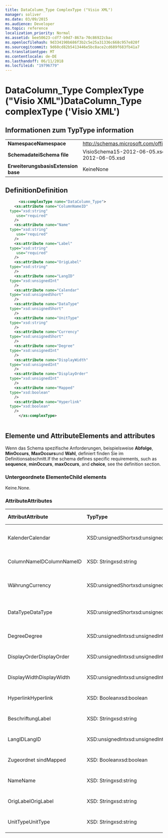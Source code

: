 ```yaml
---
title: DataColumn_Type ComplexType ("Visio XML")
manager: soliver
ms.date: 03/09/2015
ms.audience: Developer
ms.topic: reference
localization_priority: Normal
ms.assetid: bee50623-cdf7-b9d7-867a-70c86922cbac
ms.openlocfilehash: 9d334190b686f3b2c5e25a31336c668c957e820f
ms.sourcegitcommit: 9d60cd82b5413446e5bc8ace2cd689f683fb41a7
ms.translationtype: MT
ms.contentlocale: de-DE
ms.lasthandoff: 06/11/2018
ms.locfileid: "19796779"
---
```

# <a name="datacolumntype-complextype-visio-xml"></a><span data-ttu-id="154ef-102">DataColumn_Type ComplexType ("Visio XML")</span><span class="sxs-lookup"><span data-stu-id="154ef-102">DataColumn_Type complexType ('Visio XML')</span></span>

## <a name="type-information"></a><span data-ttu-id="154ef-103">Informationen zum Typ</span><span class="sxs-lookup"><span data-stu-id="154ef-103">Type information</span></span>

|||
|:-----|:-----|
|<span data-ttu-id="154ef-104">**Namespace**</span><span class="sxs-lookup"><span data-stu-id="154ef-104">**Namespace**</span></span> <br/> |http://schemas.microsoft.com/office/visio/2011/1/core  <br/> |
|<span data-ttu-id="154ef-105">**Schemadatei**</span><span class="sxs-lookup"><span data-stu-id="154ef-105">**Schema file**</span></span> <br/> |<span data-ttu-id="154ef-106">VisioSchema15-2012-06-05.xsd</span><span class="sxs-lookup"><span data-stu-id="154ef-106">VisioSchema15-2012-06-05.xsd</span></span>  <br/> |
|<span data-ttu-id="154ef-107">**Erweiterungsbasis**</span><span class="sxs-lookup"><span data-stu-id="154ef-107">**Extension base**</span></span> <br/> |<span data-ttu-id="154ef-108">Keine</span><span class="sxs-lookup"><span data-stu-id="154ef-108">None</span></span>  <br/> |
   
## <a name="definition"></a><span data-ttu-id="154ef-109">Definition</span><span class="sxs-lookup"><span data-stu-id="154ef-109">Definition</span></span>

```XML
      <xs:complexType name="DataColumn_Type">
    <xs:attribute name="ColumnNameID"
  type="xsd:string"
     use="required"
    />
    <xs:attribute name="Name"
  type="xsd:string"
     use="required"
    />
    <xs:attribute name="Label"
  type="xsd:string"
     use="required"
    />
    <xs:attribute name="OrigLabel"
  type="xsd:string"
    />
    <xs:attribute name="LangID"
  type="xsd:unsignedInt"
    />
    <xs:attribute name="Calendar"
  type="xsd:unsignedShort"
    />
    <xs:attribute name="DataType"
  type="xsd:unsignedShort"
    />
    <xs:attribute name="UnitType"
  type="xsd:string"
    />
    <xs:attribute name="Currency"
  type="xsd:unsignedShort"
    />
    <xs:attribute name="Degree"
  type="xsd:unsignedInt"
    />
    <xs:attribute name="DisplayWidth"
  type="xsd:unsignedInt"
    />
    <xs:attribute name="DisplayOrder"
  type="xsd:unsignedInt"
    />
    <xs:attribute name="Mapped"
  type="xsd:boolean"
    />
    <xs:attribute name="Hyperlink"
  type="xsd:boolean"
    />
      </xs:complexType>
      
```

## <a name="elements-and-attributes"></a><span data-ttu-id="154ef-110">Elemente und Attribute</span><span class="sxs-lookup"><span data-stu-id="154ef-110">Elements and attributes</span></span>

<span data-ttu-id="154ef-111">Wenn das Schema spezifische Anforderungen, beispielsweise **Abfolge**, **MinOccurs**, **MaxOccurs**und **Wahl**, definiert finden Sie im Definitionsabschnitt.</span><span class="sxs-lookup"><span data-stu-id="154ef-111">If the schema defines specific requirements, such as **sequence**, **minOccurs**, **maxOccurs**, and **choice**, see the definition section.</span></span> 
  
### <a name="child-elements"></a><span data-ttu-id="154ef-112">Untergeordnete Elemente</span><span class="sxs-lookup"><span data-stu-id="154ef-112">Child elements</span></span>

<span data-ttu-id="154ef-113">Keine.</span><span class="sxs-lookup"><span data-stu-id="154ef-113">None.</span></span>
  
### <a name="attributes"></a><span data-ttu-id="154ef-114">Attribute</span><span class="sxs-lookup"><span data-stu-id="154ef-114">Attributes</span></span>

|<span data-ttu-id="154ef-115">**Attribut**</span><span class="sxs-lookup"><span data-stu-id="154ef-115">**Attribute**</span></span>|<span data-ttu-id="154ef-116">**Typ**</span><span class="sxs-lookup"><span data-stu-id="154ef-116">**Type**</span></span>|<span data-ttu-id="154ef-117">**Erforderlich**</span><span class="sxs-lookup"><span data-stu-id="154ef-117">**Required**</span></span>|<span data-ttu-id="154ef-118">**Beschreibung**</span><span class="sxs-lookup"><span data-stu-id="154ef-118">**Description**</span></span>|<span data-ttu-id="154ef-119">**Mögliche Werte**</span><span class="sxs-lookup"><span data-stu-id="154ef-119">**Possible values**</span></span>|
|:-----|:-----|:-----|:-----|:-----|
|<span data-ttu-id="154ef-120">Kalender</span><span class="sxs-lookup"><span data-stu-id="154ef-120">Calendar</span></span>  <br/> |<span data-ttu-id="154ef-121">XSD:unsignedShort</span><span class="sxs-lookup"><span data-stu-id="154ef-121">xsd:unsignedShort</span></span>  <br/> |<span data-ttu-id="154ef-122">Optional</span><span class="sxs-lookup"><span data-stu-id="154ef-122">optional</span></span>  <br/> ||<span data-ttu-id="154ef-123">Werte des Typs Xsd:unsignedShort.</span><span class="sxs-lookup"><span data-stu-id="154ef-123">Values of the xsd:unsignedShort type.</span></span>  <br/> |
|<span data-ttu-id="154ef-124">ColumnNameID</span><span class="sxs-lookup"><span data-stu-id="154ef-124">ColumnNameID</span></span>  <br/> |<span data-ttu-id="154ef-125">XSD: String</span><span class="sxs-lookup"><span data-stu-id="154ef-125">xsd:string</span></span>  <br/> |<span data-ttu-id="154ef-126">erforderlich</span><span class="sxs-lookup"><span data-stu-id="154ef-126">required</span></span>  <br/> ||<span data-ttu-id="154ef-127">Werte des Typs xsd: String.</span><span class="sxs-lookup"><span data-stu-id="154ef-127">Values of the xsd:string type.</span></span>  <br/> |
|<span data-ttu-id="154ef-128">Währung</span><span class="sxs-lookup"><span data-stu-id="154ef-128">Currency</span></span>  <br/> |<span data-ttu-id="154ef-129">XSD:unsignedShort</span><span class="sxs-lookup"><span data-stu-id="154ef-129">xsd:unsignedShort</span></span>  <br/> |<span data-ttu-id="154ef-130">Optional</span><span class="sxs-lookup"><span data-stu-id="154ef-130">optional</span></span>  <br/> ||<span data-ttu-id="154ef-131">Werte des Typs Xsd:unsignedShort.</span><span class="sxs-lookup"><span data-stu-id="154ef-131">Values of the xsd:unsignedShort type.</span></span>  <br/> |
|<span data-ttu-id="154ef-132">DataType</span><span class="sxs-lookup"><span data-stu-id="154ef-132">DataType</span></span>  <br/> |<span data-ttu-id="154ef-133">XSD:unsignedShort</span><span class="sxs-lookup"><span data-stu-id="154ef-133">xsd:unsignedShort</span></span>  <br/> |<span data-ttu-id="154ef-134">Optional</span><span class="sxs-lookup"><span data-stu-id="154ef-134">optional</span></span>  <br/> ||<span data-ttu-id="154ef-135">Werte des Typs Xsd:unsignedShort.</span><span class="sxs-lookup"><span data-stu-id="154ef-135">Values of the xsd:unsignedShort type.</span></span>  <br/> |
|<span data-ttu-id="154ef-136">Degree</span><span class="sxs-lookup"><span data-stu-id="154ef-136">Degree</span></span>  <br/> |<span data-ttu-id="154ef-137">XSD:unsignedInt</span><span class="sxs-lookup"><span data-stu-id="154ef-137">xsd:unsignedInt</span></span>  <br/> |<span data-ttu-id="154ef-138">Optional</span><span class="sxs-lookup"><span data-stu-id="154ef-138">optional</span></span>  <br/> ||<span data-ttu-id="154ef-139">Werte des Typs Xsd:unsignedInt.</span><span class="sxs-lookup"><span data-stu-id="154ef-139">Values of the xsd:unsignedInt type.</span></span>  <br/> |
|<span data-ttu-id="154ef-140">DisplayOrder</span><span class="sxs-lookup"><span data-stu-id="154ef-140">DisplayOrder</span></span>  <br/> |<span data-ttu-id="154ef-141">XSD:unsignedInt</span><span class="sxs-lookup"><span data-stu-id="154ef-141">xsd:unsignedInt</span></span>  <br/> |<span data-ttu-id="154ef-142">Optional</span><span class="sxs-lookup"><span data-stu-id="154ef-142">optional</span></span>  <br/> ||<span data-ttu-id="154ef-143">Werte des Typs Xsd:unsignedInt.</span><span class="sxs-lookup"><span data-stu-id="154ef-143">Values of the xsd:unsignedInt type.</span></span>  <br/> |
|<span data-ttu-id="154ef-144">DisplayWidth</span><span class="sxs-lookup"><span data-stu-id="154ef-144">DisplayWidth</span></span>  <br/> |<span data-ttu-id="154ef-145">XSD:unsignedInt</span><span class="sxs-lookup"><span data-stu-id="154ef-145">xsd:unsignedInt</span></span>  <br/> |<span data-ttu-id="154ef-146">Optional</span><span class="sxs-lookup"><span data-stu-id="154ef-146">optional</span></span>  <br/> ||<span data-ttu-id="154ef-147">Werte des Typs Xsd:unsignedInt.</span><span class="sxs-lookup"><span data-stu-id="154ef-147">Values of the xsd:unsignedInt type.</span></span>  <br/> |
|<span data-ttu-id="154ef-148">Hyperlink</span><span class="sxs-lookup"><span data-stu-id="154ef-148">Hyperlink</span></span>  <br/> |<span data-ttu-id="154ef-149">XSD: Boolean</span><span class="sxs-lookup"><span data-stu-id="154ef-149">xsd:boolean</span></span>  <br/> |<span data-ttu-id="154ef-150">Optional</span><span class="sxs-lookup"><span data-stu-id="154ef-150">optional</span></span>  <br/> ||<span data-ttu-id="154ef-151">Werte des Typs xsd: Boolean.</span><span class="sxs-lookup"><span data-stu-id="154ef-151">Values of the xsd:boolean type.</span></span>  <br/> |
|<span data-ttu-id="154ef-152">Beschriftung</span><span class="sxs-lookup"><span data-stu-id="154ef-152">Label</span></span>  <br/> |<span data-ttu-id="154ef-153">XSD: String</span><span class="sxs-lookup"><span data-stu-id="154ef-153">xsd:string</span></span>  <br/> |<span data-ttu-id="154ef-154">erforderlich</span><span class="sxs-lookup"><span data-stu-id="154ef-154">required</span></span>  <br/> ||<span data-ttu-id="154ef-155">Werte des Typs xsd: String.</span><span class="sxs-lookup"><span data-stu-id="154ef-155">Values of the xsd:string type.</span></span>  <br/> |
|<span data-ttu-id="154ef-156">LangID</span><span class="sxs-lookup"><span data-stu-id="154ef-156">LangID</span></span>  <br/> |<span data-ttu-id="154ef-157">XSD:unsignedInt</span><span class="sxs-lookup"><span data-stu-id="154ef-157">xsd:unsignedInt</span></span>  <br/> |<span data-ttu-id="154ef-158">Optional</span><span class="sxs-lookup"><span data-stu-id="154ef-158">optional</span></span>  <br/> ||<span data-ttu-id="154ef-159">Werte des Typs Xsd:unsignedInt.</span><span class="sxs-lookup"><span data-stu-id="154ef-159">Values of the xsd:unsignedInt type.</span></span>  <br/> |
|<span data-ttu-id="154ef-160">Zugeordnet sind</span><span class="sxs-lookup"><span data-stu-id="154ef-160">Mapped</span></span>  <br/> |<span data-ttu-id="154ef-161">XSD: Boolean</span><span class="sxs-lookup"><span data-stu-id="154ef-161">xsd:boolean</span></span>  <br/> |<span data-ttu-id="154ef-162">Optional</span><span class="sxs-lookup"><span data-stu-id="154ef-162">optional</span></span>  <br/> ||<span data-ttu-id="154ef-163">Werte des Typs xsd: Boolean.</span><span class="sxs-lookup"><span data-stu-id="154ef-163">Values of the xsd:boolean type.</span></span>  <br/> |
|<span data-ttu-id="154ef-164">Name</span><span class="sxs-lookup"><span data-stu-id="154ef-164">Name</span></span>  <br/> |<span data-ttu-id="154ef-165">XSD: String</span><span class="sxs-lookup"><span data-stu-id="154ef-165">xsd:string</span></span>  <br/> |<span data-ttu-id="154ef-166">erforderlich</span><span class="sxs-lookup"><span data-stu-id="154ef-166">required</span></span>  <br/> ||<span data-ttu-id="154ef-167">Werte des Typs xsd: String.</span><span class="sxs-lookup"><span data-stu-id="154ef-167">Values of the xsd:string type.</span></span>  <br/> |
|<span data-ttu-id="154ef-168">OrigLabel</span><span class="sxs-lookup"><span data-stu-id="154ef-168">OrigLabel</span></span>  <br/> |<span data-ttu-id="154ef-169">XSD: String</span><span class="sxs-lookup"><span data-stu-id="154ef-169">xsd:string</span></span>  <br/> |<span data-ttu-id="154ef-170">Optional</span><span class="sxs-lookup"><span data-stu-id="154ef-170">optional</span></span>  <br/> ||<span data-ttu-id="154ef-171">Werte des Typs xsd: String.</span><span class="sxs-lookup"><span data-stu-id="154ef-171">Values of the xsd:string type.</span></span>  <br/> |
|<span data-ttu-id="154ef-172">UnitType</span><span class="sxs-lookup"><span data-stu-id="154ef-172">UnitType</span></span>  <br/> |<span data-ttu-id="154ef-173">XSD: String</span><span class="sxs-lookup"><span data-stu-id="154ef-173">xsd:string</span></span>  <br/> |<span data-ttu-id="154ef-174">Optional</span><span class="sxs-lookup"><span data-stu-id="154ef-174">optional</span></span>  <br/> ||<span data-ttu-id="154ef-175">Werte des Typs xsd: String.</span><span class="sxs-lookup"><span data-stu-id="154ef-175">Values of the xsd:string type.</span></span>  <br/> |
   

